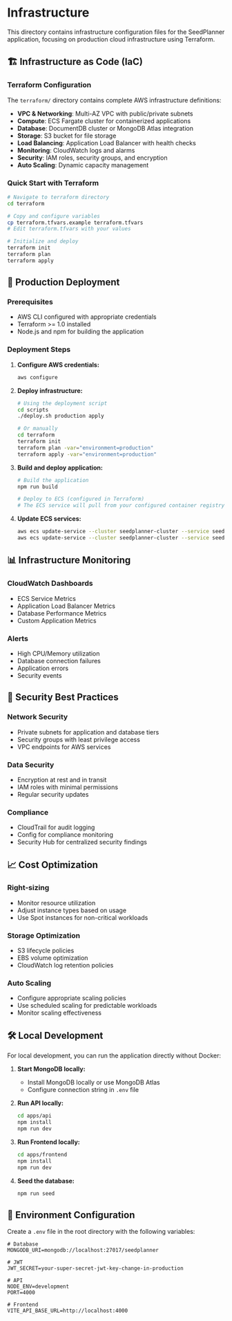 # Infrastructure

This directory contains infrastructure configuration files for the SeedPlanner application, focusing on production cloud infrastructure using Terraform.

## 🏗️ Infrastructure as Code (IaC)

### Terraform Configuration

The `terraform/` directory contains complete AWS infrastructure definitions:

- **VPC & Networking**: Multi-AZ VPC with public/private subnets
- **Compute**: ECS Fargate cluster for containerized applications
- **Database**: DocumentDB cluster or MongoDB Atlas integration
- **Storage**: S3 bucket for file storage
- **Load Balancing**: Application Load Balancer with health checks
- **Monitoring**: CloudWatch logs and alarms
- **Security**: IAM roles, security groups, and encryption
- **Auto Scaling**: Dynamic capacity management

### Quick Start with Terraform

```bash
# Navigate to terraform directory
cd terraform

# Copy and configure variables
cp terraform.tfvars.example terraform.tfvars
# Edit terraform.tfvars with your values

# Initialize and deploy
terraform init
terraform plan
terraform apply
```

## 🚀 Production Deployment

### Prerequisites

- AWS CLI configured with appropriate credentials
- Terraform >= 1.0 installed
- Node.js and npm for building the application

### Deployment Steps

1. **Configure AWS credentials:**
   ```bash
   aws configure
   ```

2. **Deploy infrastructure:**
   ```bash
   # Using the deployment script
   cd scripts
   ./deploy.sh production apply
   
   # Or manually
   cd terraform
   terraform init
   terraform plan -var="environment=production"
   terraform apply -var="environment=production"
   ```

3. **Build and deploy application:**
   ```bash
   # Build the application
   npm run build
   
   # Deploy to ECS (configured in Terraform)
   # The ECS service will pull from your configured container registry
   ```

4. **Update ECS services:**
   ```bash
   aws ecs update-service --cluster seedplanner-cluster --service seedplanner-api --force-new-deployment
   aws ecs update-service --cluster seedplanner-cluster --service seedplanner-frontend --force-new-deployment
   ```

## 📊 Infrastructure Monitoring

### CloudWatch Dashboards

- ECS Service Metrics
- Application Load Balancer Metrics
- Database Performance Metrics
- Custom Application Metrics

### Alerts

- High CPU/Memory utilization
- Database connection failures
- Application errors
- Security events

## 🔐 Security Best Practices

### Network Security
- Private subnets for application and database tiers
- Security groups with least privilege access
- VPC endpoints for AWS services

### Data Security
- Encryption at rest and in transit
- IAM roles with minimal permissions
- Regular security updates

### Compliance
- CloudTrail for audit logging
- Config for compliance monitoring
- Security Hub for centralized security findings

## 📈 Cost Optimization

### Right-sizing
- Monitor resource utilization
- Adjust instance types based on usage
- Use Spot instances for non-critical workloads

### Storage Optimization
- S3 lifecycle policies
- EBS volume optimization
- CloudWatch log retention policies

### Auto Scaling
- Configure appropriate scaling policies
- Use scheduled scaling for predictable workloads
- Monitor scaling effectiveness

## 🛠️ Local Development

For local development, you can run the application directly without Docker:

1. **Start MongoDB locally:**
   - Install MongoDB locally or use MongoDB Atlas
   - Configure connection string in `.env` file

2. **Run API locally:**
   ```bash
   cd apps/api
   npm install
   npm run dev
   ```

3. **Run Frontend locally:**
   ```bash
   cd apps/frontend
   npm install
   npm run dev
   ```

4. **Seed the database:**
   ```bash
   npm run seed
   ```

## 🔧 Environment Configuration

Create a `.env` file in the root directory with the following variables:

```env
# Database
MONGODB_URI=mongodb://localhost:27017/seedplanner

# JWT
JWT_SECRET=your-super-secret-jwt-key-change-in-production

# API
NODE_ENV=development
PORT=4000

# Frontend
VITE_API_BASE_URL=http://localhost:4000
```